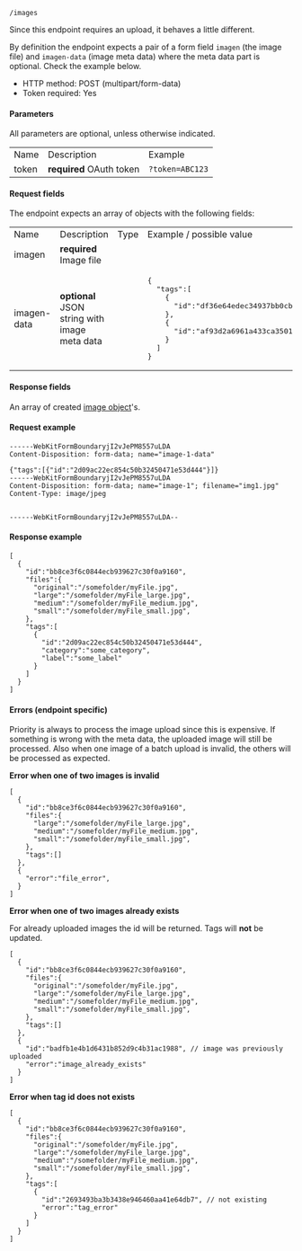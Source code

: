 `/images`

Since this endpoint requires an upload, it behaves a little different. 

By definition the endpoint expects a pair of a form field ```imagen``` (the image file) and ```imagen-data``` (image meta data) where the meta data part is optional. Check the example below.

* HTTP method: POST (multipart/form-data)
* Token required: Yes

#### Parameters
All parameters are optional, unless otherwise indicated.
<table>
  <tr>
    <td>Name</td>
    <td>Description</td>
    <td>Example</td>
  </tr>
  <tr>
    <td>token</td>
    <td><strong>required</strong> OAuth token</td>
    <td><code>?token=ABC123</td>
  </tr>
</table>

#### Request fields
The endpoint expects an array of objects with the following fields:

<table>
  <tr>
    <td>Name</td>
    <td>Description</td>
    <td>Type</td>
    <td>Example / possible value</td>
  </tr>
  <tr>
    <td>imagen</td>
    <td><strong>required</strong> Image file</td>
    <td></td>
    <td></td>
  </tr>
  <tr>
    <td>imagen-data</td>
    <td><strong>optional</strong> JSON string with image meta data</td>
    <td></td>
    <td><pre>{
  "tags":[
    {
      "id":"df36e64edec34937bb0cb4f533dd39e6"
    },
    {
      "id":"af93d2a6961a433ca35010c356a3d076"
    }
  ]
}</pre></td>
  </tr>
</table>


#### Response fields
An array of created <a href="image-object.md">image object</a>'s.

#### Request example

```
------WebKitFormBoundaryjI2vJePM8557uLDA
Content-Disposition: form-data; name="image-1-data"

{"tags":[{"id":"2d09ac22ec854c50b32450471e53d444"}]}
------WebKitFormBoundaryjI2vJePM8557uLDA
Content-Disposition: form-data; name="image-1"; filename="img1.jpg"
Content-Type: image/jpeg


------WebKitFormBoundaryjI2vJePM8557uLDA--
```

#### Response example

```
[
  {
    "id":"bb8ce3f6c0844ecb939627c30f0a9160",
    "files":{
      "original":"/somefolder/myFile.jpg",
      "large":"/somefolder/myFile_large.jpg",
      "medium":"/somefolder/myFile_medium.jpg",
      "small":"/somefolder/myFile_small.jpg",
    },
    "tags":[
      {
        "id":"2d09ac22ec854c50b32450471e53d444",
        "category":"some_category",
        "label":"some_label"
      }
    ]
  }
]
```

#### Errors (endpoint specific)

Priority is always to process the image upload since this is expensive. If something is wrong with the meta data, the uploaded image will still be processed. Also when one image of a batch upload is invalid, the others will be processed as expected.

**Error when one of two images is invalid**

```
[
  {
    "id":"bb8ce3f6c0844ecb939627c30f0a9160",
    "files":{
      "large":"/somefolder/myFile_large.jpg",
      "medium":"/somefolder/myFile_medium.jpg",
      "small":"/somefolder/myFile_small.jpg",
    },
    "tags":[]
  },
  {
    "error":"file_error",
  }
]
```

**Error when one of two images already exists**

For already uploaded images the id will be returned. Tags will **not** be updated.

```
[
  {
    "id":"bb8ce3f6c0844ecb939627c30f0a9160",
    "files":{
      "original":"/somefolder/myFile.jpg",
      "large":"/somefolder/myFile_large.jpg",
      "medium":"/somefolder/myFile_medium.jpg",
      "small":"/somefolder/myFile_small.jpg",
    },
    "tags":[]
  },
  {
    "id":"badfb1e4b1d6431b852d9c4b31ac1988", // image was previously uploaded
    "error":"image_already_exists"
  }
]
```

**Error when tag id does not exists**

```
[
  {
    "id":"bb8ce3f6c0844ecb939627c30f0a9160",
    "files":{
      "original":"/somefolder/myFile.jpg",
      "large":"/somefolder/myFile_large.jpg",
      "medium":"/somefolder/myFile_medium.jpg",
      "small":"/somefolder/myFile_small.jpg",
    },
    "tags":[
      {
        "id":"2693493ba3b3438e946460aa41e64db7", // not existing
        "error":"tag_error"
      }
    ]
  }
]
```